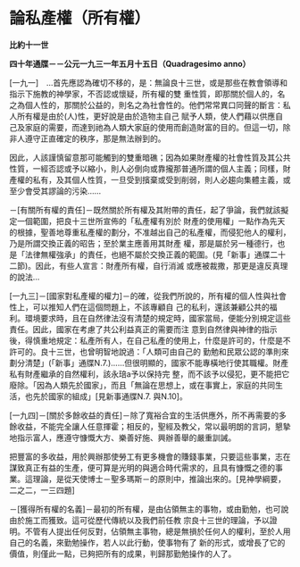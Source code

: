 # 論私產權（所有權）


**比約十一世**

**四十年通牒－－公元一九三一年五月十五日（Quadragesimo anno）**





[一九一]　…首先應認為確切不移的，是：無論良十三世，或是那些在教會領導和指示下施教的神學家，不否認或懷疑，所有權的雙
重性質，即那關於個人的，名之為個人性的，那關於公益的，則名之為社會性的。他們常常異口同聲的斷言：私人所有權是由於(人)性，更好說是由於造物主自己
賦予人類，使人們藉以供應自己及家庭的需要，而達到祂為人類大家庭的使用而創造財富的目的。但這一切，除非人遵守正直確定的秩序，那是無法辦到的。

因此，人該謹慎留意那可能觸到的雙重暗礁；因為如果財產權的社會性質及其公共性質，一經否認或予以縮小，則人必倒向或靠攏那普通所謂的個人主義；同樣，財產權的私有，及其個人性質，一旦受到擯棄或受到削弱，則人必趨向集體主義，或至少會受其謬論的污染……

－[有關所有權的責任]－既然關於所有權及其附帶的責任，起了爭論，我們就該擬定一個範圍，把良十三世所宣佈的「私產權有別於
財產的使用權」一點作為先天的根據，聖善地尊重私產權的劃分，不准越出自己的私產權，而侵犯他人的權利，乃是所謂交換正義的昭告；至於業主應善用其財產
權，那是屬於另一種德行，也是「法律無權強承」的責任，也絕不屬於交換正義的範圍。(見「新事」通牒二十二節)。因此，有些人宣言：財產所有權，自行消滅
或應被裁撒，那更是違反真理的說法…

[一九三]－[國家對私產權的權力]－的確，從我們所說的，所有權的個人性與社會性上，可以推知人們在這個問題上，不該專顧自
己的私利，還該兼顧公共的福利。環境要求時，且在自然律法沒有清楚的規定時，國家當局，便能分別規定這些責任。因此，國家在考慮了共公利益真正的需要而注
意到自然律與神律的指示後，得慎重地規定：私產所有人，在自己私產的使用上，什麼是許可的，什麼是不許可的。良十三世，也曾明智地說過：「人類可由自己的
勤勉和民眾公認的準則來劃分清楚」(「新事」通牒N.7.)……但很明顯的，國家不能專橫地行使其職權。財產私有財產繼承的自然權利，該永琣a予以保持完
整，而不該予以侵犯，更不能把它廢除。「因為人類先於國家」，而且「無論在思想上，或在事實上，家庭的共同生活，也先於國家的組成」[見新事通牒N.7.
與N.10]。

[一九四]－[關於多餘收益的責任]－除了寬裕合宜的生活供應外，所不再需要的多餘收益，不能完全讓人任意揮霍；相反的，聖經及教父，常以最明朗的言詞，懇摯地指示富人，應遵守慷慨大方、樂善好施、興辦善舉的嚴重訓誡。

把豐富的多收益，用於興辦那使勞工有更多機會的賺錢事業，只要這些事業，志在謀致真正有益的生產，便可算是光明的與適合時代需求的，且具有慷慨之德的事業。這理論，是從天使博士－聖多瑪斯－的原則中，推論出來的。[見神學綱要，二之二，一三四題]

－[獲得所有權的名義]－最初的所有權，是由佔領無主的事物，或由勤勉，也可說由於施工而獲致。這可從歷代傳統以及我們前任教
宗良十三世的理論，予以證明。不管有人提出任何反對，佔領無主事物，總是無損於任何人的權利，至於人用自己的名義，來勤勉操作，若人以此行動，使事物有了
新的形式，或增長了它的價值，則僅此一點，已夠把所有的成果，判歸那勤勉操作的人了。

